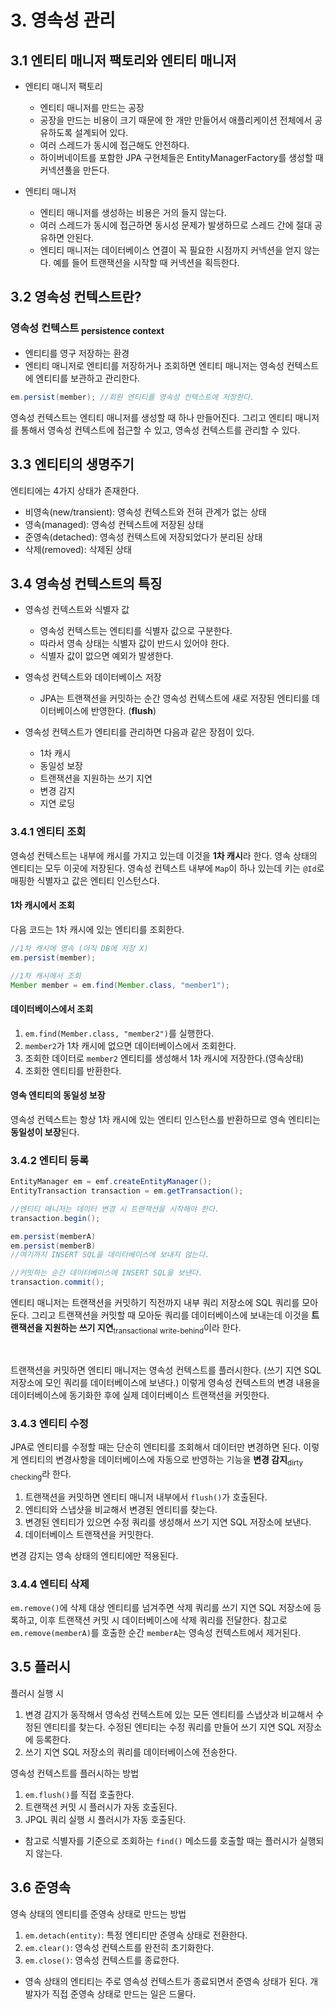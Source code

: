 # 3. 영속성 관리

## 3.1 엔티티 매니저 팩토리와 엔티티 매니저

* 엔티티 매니저 팩토리
  * 엔티티 매니저를 만드는 공장
  * 공장을 만드는 비용이 크기 때문에 한 개만 만들어서 애플리케이션 전체에서 공유하도록 설계되어 있다.
  * 여러 스레드가 동시에 접근해도 안전하다.
  * 하이버네이트를 포함한 JPA 구현체들은 EntityManagerFactory를 생성할 때 커넥션풀을 만든다. 

* 엔티티 매니저
  * 엔티티 매니저를 생성하는 비용은 거의 들지 않는다.
  * 여러 스레드가 동시에 접근하면 동시성 문제가 발생하므로 스레드 간에 절대 공유하면 안된다. 
  * 엔티티 매니저는 데이터베이스 연결이 꼭 필요한 시점까지 커넥션을 얻지 않는다. 예를 들어 트랜잭션을 시작할 때 커넥션을 획득한다.


## 3.2 영속성 컨텍스트란? 

### 영속성 컨텍스트 <sub>persistence context</sub>
* 엔티티를 영구 저장하는 환경               
* 엔티티 매니저로 엔티티를 저장하거나 조회하면 엔티티 매니저는 영속성 컨텍스트에 엔티티를 보관하고 관리한다. 

```java
em.persist(member); //회원 엔티티를 영속성 컨텍스트에 저장한다.
```

영속성 컨텍스트는 엔티티 매니저를 생성할 때 하나 만들어진다. 그리고 엔티티 매니저를 통해서 영속성 컨텍스트에 접근할 수 있고, 영속성 컨텍스트를 관리할 수 있다. 

## 3.3 엔티티의 생명주기

엔티티에는 4가지 상태가 존재한다.
* 비영속(new/transient): 영속성 컨텍스트와 전혀 관계가 없는 상태
* 영속(managed): 영속성 컨텍스트에 저장된 상태
* 준영속(detached): 영속성 컨텍스트에 저장되었다가 분리된 상태
* 삭제(removed): 삭제된 상태

## 3.4 영속성 컨텍스트의 특징
* 영속성 컨텍스트와 식별자 값
  * 영속성 컨텍스트는 엔티티를 식별자 값으로 구분한다.
  * 따라서 영속 상태는 식별자 값이 반드시 있어야 한다.
  * 식별자 값이 없으면 예외가 발생한다.

* 영속성 컨텍스트와 데이터베이스 저장
  * JPA는 트랜잭션을 커밋하는 순간 영속성 컨텍스트에 새로 저장된 엔티티를 데이터베이스에 반영한다. (**flush**)

* 영속성 컨텍스트가 엔티티를 관리하면 다음과 같은 장점이 있다.
  * 1차 캐시
  * 동일성 보장
  * 트랜잭션을 지원하는 쓰기 지연
  * 변경 감지
  * 지연 로딩

### 3.4.1 엔티티 조회 

영속성 컨텍스트는 내부에 캐시를 가지고 있는데 이것을 **1차 캐시**라 한다. 영속 상태의 엔티티는 모두 이곳에 저장된다. 영속성 컨텍스트 내부에 `Map`이 하나 있는데 키는 `@Id`로 매핑한 식별자고 값은 엔티티 인스턴스다.

#### 1차 캐시에서 조회 

다음 코드는 1차 캐시에 있는 엔티티를 조회한다.

```java
//1차 캐시에 영속 (아직 DB에 저장 X)
em.persist(member);

//1차 캐시에서 조회
Member member = em.find(Member.class, "member1"); 
```

#### 데이터베이스에서 조회 

1. `em.find(Member.class, "member2")`를 실행한다.
2. `member2`가 1차 캐시에 없으면 데이터베이스에서 조회한다.
3. 조회한 데이터로 `member2` 엔티티를 생성해서 1차 캐시에 저장한다.(영속상태)
4. 조회한 엔티티를 반환한다. 

#### 영속 엔티티의 동일성 보장

영속성 컨텍스트는 항상 1차 캐시에 있는 엔티티 인스턴스를 반환하므로 영속 엔티티는 **동일성이 보장**된다. 

### 3.4.2 엔티티 등록

```java
EntityManager em = emf.createEntityManager();
EntityTransaction transaction = em.getTransaction();

//엔티티 매니저는 데이터 변경 시 트랜잭션을 시작해야 한다.
transaction.begin();

em.persist(memberA)
em.persist(memberB)
//여기까지 INSERT SQL을 데이터베이스에 보내지 않는다.

//커밋하는 순간 데이터베이스에 INSERT SQL을 보낸다. 
transaction.commit();
```

엔티티 매니저는 트랜잭션을 커밋하기 직전까지 내부 쿼리 저장소에 SQL 쿼리를 모아둔다. 그리고 트랜잭션을 커밋할 때 모아둔 쿼리를 데이터베이스에 보내는데 이것을 **트랜잭션을 지원하는 쓰기 지연**<sub>transactional write-behind</sub>이라 한다.

<br/>

트랜잭션을 커밋하면 엔티티 매니저는 영속성 컨텍스트를 플러시한다. (쓰기 지연 SQL 저장소에 모인 쿼리를 데이터베이스에 보낸다.) 이렇게 영속성 컨텍스트의 변경 내용을 데이터베이스에 동기화한 후에 실제 데이터베이스 트랜잭션을 커밋한다.   


### 3.4.3 엔티티 수정

JPA로 엔티티를 수정할 때는 단순히 엔티티를 조회해서 데이터만 변경하면 된다. 이렇게 엔티티의 변경사항을 데이터베이스에 자동으로 반영하는 기능을 **변경 감지**<sub>dirty checking</sub>라 한다. 

1. 트랜잭션을 커밋하면 엔티티 매니저 내부에서 `flush()`가 호출된다.
2. 엔티티와 스냅샷을 비교해서 변경된 엔티티를 찾는다.
3. 변경된 엔티티가 있으면 수정 쿼리를 생성해서 쓰기 지연 SQL 저장소에 보낸다. 
4. 데이터베이스 트랜잭션을 커밋한다. 

변경 감지는 영속 상태의 엔티티에만 적용된다. 

### 3.4.4 엔티티 삭제

`em.remove()`에 삭제 대상 엔티티를 넘겨주면 삭제 쿼리를 쓰기 지연 SQL 저장소에 등록하고, 이후 트랜잭션 커밋 시 데이터베이스에 삭제 쿼리를 전달한다. 참고로  `em.remove(memberA)`를 호출한 순간 `memberA`는 영속성 컨텍스트에서 제거된다. 

## 3.5 플러시

플러시 실행 시     
1. 변경 감지가 동작해서 영속성 컨텍스트에 있는 모든 엔티티를 스냅샷과 비교해서 수정된 엔티티를 찾는다. 수정된 엔티티는 수정 쿼리를 만들어 쓰기 지연 SQL 저장소에 등록한다.
2. 쓰기 지연 SQL 저장소의 쿼리를 데이터베이스에 전송한다.

영속성 컨텍스트를 플러시하는 방법       
1. `em.flush()`를 직접 호출한다.
2. 트랜잭션 커밋 시 플러시가 자동 호출된다.
3. JPQL 쿼리 실행 시 플러시가 자동 호출된다.

* 참고로 식별자를 기준으로 조회하는 `find()` 메소드를 호출할 때는 플러시가 실행되지 않는다. 

## 3.6 준영속

영속 상태의 엔티티를 준영속 상태로 만드는 방법
1. `em.detach(entity)`: 특정 엔티티만 준영속 상태로 전환한다.
2. `em.clear()`: 영속성 컨텍스트를 완전히 초기화한다.
3. `em.close()`: 영속성 컨텍스트를 종료한다.

* 영속 상태의 엔티티는 주로 영속성 컨텍스트가 종료되면서 준영속 상태가 된다. 개발자가 직접 준영속 상태로 만드는 일은 드물다. 


